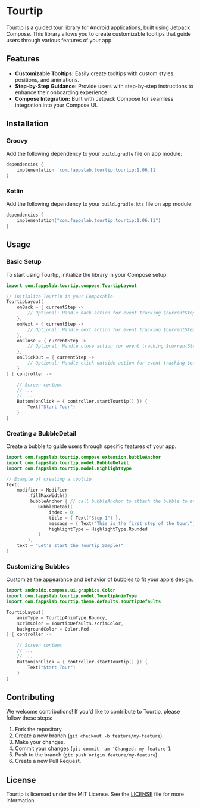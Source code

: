 # Tourtip
Tourtip is a guided tour library for Android applications, built using Jetpack Compose. This library allows you to create customizable tooltips that guide users through various features of your app.

## Features
- **Customizable Tooltips:** Easily create tooltips with custom styles, positions, and animations.
- **Step-by-Step Guidance:** Provide users with step-by-step instructions to enhance their onboarding experience.
- **Compose Integration:** Built with Jetpack Compose for seamless integration into your Compose UI.

<!-- start dependency -->
## Installation

### Groovy
Add the following dependency to your `build.gradle` file on app module:

```gradle
dependencies {
    implementation 'com.fappslab.tourtip:tourtip:1.06.11'
}
```

### Kotlin
Add the following dependency to your `build.gradle.kts` file on app module:

```kotlin
dependencies {
    implementation("com.fappslab.tourtip:tourtip:1.06.11")
}
```
<!-- end dependency -->

## Usage

### Basic Setup
To start using Tourtip, initialize the library in your Compose setup.

```kotlin
import com.fappslab.tourtip.compose.TourtipLayout

// Initialize Tourtip in your Composable
TourtipLayout(
    onBack = { currentStep ->
        // Optional: Handle back action for event tracking $currentStep
    },
    onNext = { currentStep ->
        // Optional: Handle next action for event tracking $currentStep
    },
    onClose = { currentStep ->
        // Optional: Handle close action for event tracking $currentStep
    },
    onClickOut = { currentStep ->
        // Optional: Handle click outside action for event tracking $currentStep
    }
) { controller ->

    // Screen content
    // ...
    // ...
    Button(onClick = { controller.startTourtip() }) {
        Text("Start Tour")
    }
}
```

### Creating a BubbleDetail
Create a bubble to guide users through specific features of your app.

```kotlin
import com.fappslab.tourtip.compose.extension.bubbleAnchor
import com.fappslab.tourtip.model.BubbleDetail
import com.fappslab.tourtip.model.HighlightType

// Example of creating a tooltip
Text(
    modifier = Modifier
        .fillMaxWidth()
        .bubbleAnchor { // call bubbleAnchor to attach the bubble to any composable component
            BubbleDetail(
                index = 0,
                title = { Text("Step 1") },
                message = { Text("This is the first step of the tour.") },
                highlightType = HighlightType.Rounded
            )
        },
    text = "Let's start the Tourtip Sample!"
)
```

### Customizing Bubbles
Customize the appearance and behavior of bubbles to fit your app's design.

```kotlin
import androidx.compose.ui.graphics.Color
import com.fappslab.tourtip.model.TourtipAnimType
import com.fappslab.tourtip.theme.defaults.TourtipDefaults

TourtipLayout(
    animType = TourtipAnimType.Bouncy,
    scrimColor = TourtipDefaults.scrimColor,
    backgroundColor = Color.Red
) { controller ->

    // Screen content
    // ...
    // ...
    Button(onClick = { controller.startTourtip() }) {
        Text("Start Tour")
    }
}

```

## Contributing
We welcome contributions! If you'd like to contribute to Tourtip, please follow these steps:
1. Fork the repository.
2. Create a new branch (`git checkout -b feature/my-feature`).
3. Make your changes.
4. Commit your changes (`git commit -am 'Changed: my feature'`).
5. Push to the branch (`git push origin feature/my-feature`).
6. Create a new Pull Request.

## License
Tourtip is licensed under the MIT License. See the [LICENSE](LICENSE) file for more information.
